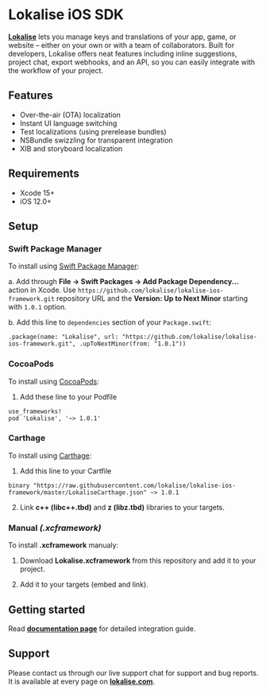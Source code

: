 # Lokalise iOS SDK

**[Lokalise](https://lokalise.com)** lets you manage keys and translations of your app, game, or website – either on your own or with a team of collaborators. Built for developers, Lokalise offers neat features including inline suggestions, project chat, export webhooks, and an API, so you can easily integrate with the workflow of your project.

## Features

- Over-the-air (OTA) localization
- Instant UI language switching 
- Test localizations (using prerelease bundles)
- NSBundle swizzling for transparent integration
- XIB and storyboard localization

## Requirements

- Xcode 15+
- iOS 12.0+

## Setup 

### Swift Package Manager

To install using [Swift Package Manager](https://swift.org/package-manager/):

a. Add through **File -> Swift Packages -> Add Package Dependency...** action in Xcode. Use `https://github.com/lokalise/lokalise-ios-framework.git` repository URL and the **Version: Up to Next Minor** starting with `1.0.1` option.

b. Add this line to `dependencies` section of your `Package.swift`:
```
.package(name: "Lokalise", url: "https://github.com/lokalise/lokalise-ios-framework.git", .upToNextMinor(from: "1.0.1"))
```

### CocoaPods

To install using [CocoaPods](https://cocoapods.org):

1. Add these line to your Podfile

```
use_frameworks!
pod 'Lokalise', '~> 1.0.1'
```

### Carthage

To install using [Carthage](https://github.com/Carthage/Carthage):

1. Add this line to your Cartfile

```
binary "https://raw.githubusercontent.com/lokalise/lokalise-ios-framework/master/LokaliseCarthage.json" ~> 1.0.1
```

2. Link **c++ (libc++.tbd)** and **z (libz.tbd)** libraries to your targets.

### Manual *(.xcframework)*

To install **.xcframework** manualy:

1. Download **Lokalise.xcframework** from this repository and add it to your project.

2. Add it to your targets (embed and link).

## Getting started

Read **[documentation page](https://developers.lokalise.com/docs/ios-sdk)** for detailed integration guide.

## Support

Please contact us through our live support chat for support and bug reports. It is available at every page on **[lokalise.com](https://lokalise.com)**.
